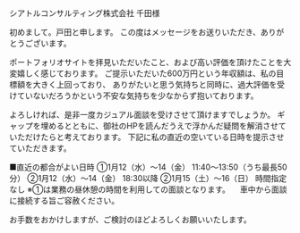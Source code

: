 シアトルコンサルティング株式会社 千田様

初めまして。戸田と申します。
この度はメッセージをお送りいただき、ありがとうございます。

ポートフォリオサイトを拝見いただいたこと、および高い評価を頂けたことを大変嬉しく感じております。
ご提示いただいた600万円という年収額は、私の目標額を大きく上回っており、
ありがたいと思う気持ちと同時に、過大評価を受けていないだろうかという不安な気持ちを少なからず抱いております。

よろしければ、是非一度カジュアル面談を受けさせて頂けますでしょうか。
ギャップを埋めるとともに、御社のHPを読んだうえで浮かんだ疑問を解消させていただけたらと考えております。
下記に私の直近の空いている日時を提示させていただきます。

■直近の都合がよい日時
①1月12（水）～14（金） 11:40～13:50（うち最長50分）
②1月12（水）～14（金） 18:30以降
②1月15（土）～16（日） 時間指定なし
※①は業務の昼休憩の時間を利用しての面談となります。
　車中から面談に接続する旨ご容赦ください。

お手数をおかけしますが、ご検討のほどよろしくお願いいたします。
